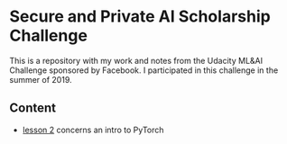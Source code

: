 # Secure and Private AI Scholarship Challenge
This is a repository with my work and notes from the Udacity ML&AI Challenge sponsored by Facebook. I participated in this challenge in the summer of 2019.

## Content
- [lesson 2](./lesson-2/) concerns an intro to PyTorch

